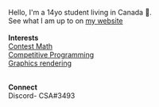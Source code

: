 Hello, I'm a 14yo student living in Canada 🍁.<br>
See what I am up to on [my website](https://1egend.github.io)<br><br>
**Interests**<br>
[Contest Math](https://artofproblemsolving.com/community/user/IQ_Infinity)<br>
[Competitive Programming](https://codeforces.com/profile/1egend)<br>
[Graphics rendering](https://www.shadertoy.com/user/IAmLegend)<br><br>

**Connect**<br>
Discord- CSA#3493
